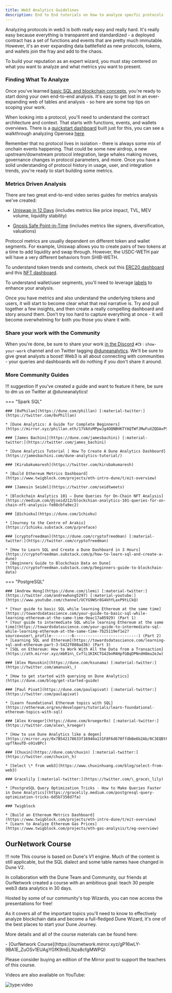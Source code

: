 ```yaml
---
title: Web3 Analytics Guidelines
description: End to End tutorials on how to analyze specfic protocols
---
```


Analyzing protocols in web3 is both really easy and really hard. It's really easy because everything is transparent and standardized - a deployed contract has a set of functions and events that are pretty much immutable. However, it's an ever expanding data battlefield as new protocols, tokens, and wallets join the fray and add to the chaos. 

To build your reputation as an expert wizard, you must stay centered on what you want to analyze and what metrics you want to present.

### Finding What To Analyze

Once you've learned [basic SQL and blockchain concepts](https://web3datadegens.substack.com/p/a-basic-wizard-guide-to-dune-sql), you're ready to start doing your own end-to-end analysis. It's easy to get lost in an ever-expanding web of tables and analysis - so here are some top tips on scoping your work. 

When looking into a protocol, you'll need to understand the contract architecture and context. That starts with functions, events, and wallets overviews. There is a [quickstart dashboard](https://dune.com/duniversity/contract-quickstart) built just for this, you can see a walkthrough analyzing Opensea [here](https://web3datadegens.substack.com/p/how-to-start-analyzing-any-web3-protocol). 

Remember that no protocol lives in isolation - there is always some mix of onchain events happening. That could be some new airdrop, a new upstream/downstream protocol integration, large whales making moves, governance changes in protocol parameters, and more. Once you have a solid understanding of protocol history in usage, user, and integration trends, you're ready to start building some metrics.

### Metrics Driven Analysis

There are two great end-to-end video series guides for metrics analysis we've created:

- [Uniswap in 12 Days](https://www.youtube.com/watch?v=FtnGiI9MGgA&list=PLK3b5d4iK10cIrN8c_au9RrC0_eBCOyR2&index=1&t=149s) (includes metrics like price impact, TVL, MEV volume, liquidity stability)

- [Gnosis Safe Point-in-Time](https://www.youtube.com/watch?v=8atzYkpez5I) (includes metrics like signers, diversification, valuations)

Protocol metrics are usually dependent on different token and wallet segments. For example, Uniswap allows you to create pairs of two tokens at a time to add liquidity and swap through. However, the USDC-WETH pair will have a very different behaviors from SHIB-WETH. 

To understand token trends and contexts, check out this [ERC20 dashboard](https://dune.com/ilemi/Token-Overview-Metrics) and this [NFT dashboard](https://dune.com/rantum/NFT-Collection-Dashboard). 

To understand wallet/user segments, you'll need to leverage [labels](data%20tables/spellbook/top%20tables/labels.md) to enhance your analysis.

Once you have metrics and also understand the underlying tokens and users, it will start to become clear what that real narrative is. Try and pull together a few insights, and then create a really compelling dashboard and story around them. Don't try too hard to capture everything at once - it will become overwhelming for both you those you share it with. 

### Share your work with the Community

When you're done, be sure to share your work [in the Discord](https://discord.com/invite/ErrzwBz) `#📺︱show-your-work` channel and on Twitter tagging [@duneanalytics](https://twitter.com/DuneAnalytics). We'll be sure to give great analysts a boost! Web3 is all about connecting with communities - your queries and dashboards will do nothing if you don't share it around.

### More Community Guides

!!! suggestion
    If you've created a guide and want to feature it here, be sure to dm us on Twitter at @duneanalytics!


=== "Spark SQL"
    
    ### [0xPhilan](https://dune.com/phillan) [:material-twitter:](https://twitter.com/0xPhillan)

    * [Dune Analytics: A Guide for Complete Beginners](https://mirror.xyz/phillan.eth/17VAXsMPpwJg4OQNBHKTYAQTWfJMwFuXZQDAxPStf0o)

    ### [James Bachini](https://dune.com/jamesbachini) [:material-twitter:](https://twitter.com/james_bachini)

    * [Dune Analytics Tutorial | How To Create A Dune Analytics Dashboard](https://jamesbachini.com/dune-analytics-tutorial/)

    ### [Kirubakumaresh](https://twitter.com/kirubakumaresh)

    * [Build Ethereum Metrics Dashboard](https://www.twigblock.com/projects/eth-intro-dune/t/eit-overview)

    ### [Jamesin Seidel](https://twitter.com/seidtweets)

    * [Blockchain Analytics 101 — Dune Queries for On-Chain NFT Analysis](https://medium.com/@jseid212/blockchian-analytics-101-queries-for-on-chain-nft-analysis-fe08cbfa9ec2)

    ### [@1chioku](https://dune.com/1chioku)

    * [Journey to the Centre of Arakis](https://1chioku.substack.com/p/preface)

    ### [cryptofreedman](https://dune.com/cryptofreedman) [:material-twitter:](https://twitter.com/cryptofreedman)

    * [How to Learn SQL and Create a Dune Dashboard in 3 Hours](https://cryptofreedman.substack.com/p/how-to-learn-sql-and-create-a-dune)
    * [Beginners Guide to Blockchain Data on Dune](https://cryptofreedman.substack.com/p/beginners-guide-to-blockchain-data)

=== "PostgreSQL"

    ### [Andrew Hong](https://dune.com/ilemi) [:material-twitter:](https://twitter.com/andrewhong5297) [:material-youtube:](https://www.youtube.com/channel/UCYG9WSr8G4khYLaxP9tLCkQ)

    * [Your guide to basic SQL while learning Ethereum at the same time](https://towardsdatascience.com/your-guide-to-basic-sql-while-learning-ethereum-at-the-same-time-9eac17a05929) (Part 1)
    * [Your guide to intermediate SQL while learning Ethereum at the same time](https://towardsdatascience.com/your-guide-to-intermediate-sql-while-learning-ethereum-at-the-same-time-7b25119ef1e2?source=user\_profile---------6----------------------------) (Part 2)
    * [Learning SQL and Ethereum](https://towardsdatascience.com/learning-sql-and-ethereum-part-3-5422f080ad36) (Part 3)
    * [SQL on Ethereum: How to Work With All the Data from a Transaction](https://ath.mirror.xyz/mbR1n\_CvflL1KIKCTG42bnM4HpfGBqDPNndH8mu2eJw)

    ### [Alex Manuskin](https://dune.com/ksunama) [:material-twitter:](https://twitter.com/amanusk\_)

    * [How to get started with querying on Dune Analytics](https://dune.com/blog/get-started-guide)

    ### [Paul Pivat](https://dune.com/paulapivat) [:material-twitter:](https://twitter.com/paulapivat)

    * [Learn foundational Ethereum topics with SQL](https://ethereum.org/en/developers/tutorials/learn-foundational-ethereum-topics-with-sql)

    ### [Alex Kroeger](https://dune.com/kroeger0x) [:material-twitter:](https://twitter.com/alex\_kroeger)

    * [How to use Dune Analytics like a degen](https://mirror.xyz/0x7B542178633f16940a131F8F6d670ffdbBe6b2Ab/0C3EQBtFqAK4k2TAGPZhg0JMY-upfTAxuTD-o91vBPc)

    ### [Chuxin](https://dune.com/chuxin) [:material-twitter:](https://twitter.com/chuxin\_h)

    * [Select \* from web3](https://www.chuxinhuang.com/blog/select-from-web3)

    ### Gracelily [:material-twitter:](https://twitter.com/\_grace\_lily)

    * [PostgreSQL Query Optimization Tricks - How to Make Queries Faster in Dune Analytics](https://gracelily.medium.com/postgresql-query-optimization-tricks-6d5b7358d7fa)

    ### Twigblock

    * [Build an Ethereum Metrics Dashboard](https://www.twigblock.com/projects/eth-intro-dune/t/eit-overview)
    * [Learn to Analyze Ethereum Gas Prices](https://www.twigblock.com/projects/eth-gas-analysis/t/eg-overview)



## OurNetwork Course

!!! note
    This course is based on Dune's V1 engine. Much of the content is still applicable, but the SQL dialect and some table names have changed in Dune V2.

In collaboration with the Dune Team and Community, our friends at OurNetwork created a course with an ambitious goal: teach 30 people web3 data analytics in 30 days.

Hosted by some of our community's top Wizards, you can now access the presentations for free!

As it covers all of the important topics you'll need to know to effectively analyze blockchain data and become a full-fledged Dune Wizard, it's one of the best places to start your Dune Journey.

More details and all of the course materials can be found here:

<div class="cards grid" markdown>
- [OurNetwork Course](https://ournetwork.mirror.xyz/gP16wLY-9BA1E_ZuOSv1EUAgYGfK9mELNza8cfgMWPQ)
</div>

Please consider buying an edition of the Mirror post to support the teachers of this course.

Videos are also available on YouTube:

![type:video](https://www.youtube.com/embed/yDSmTUrpdoQ)
